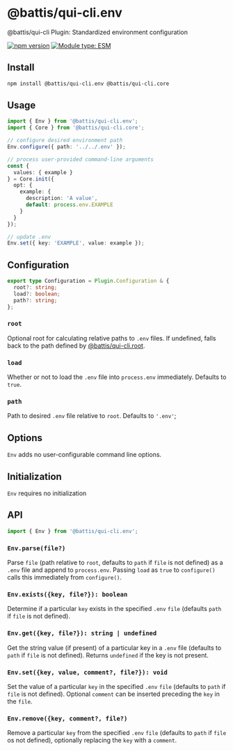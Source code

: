 # @battis/qui-cli.env

@battis/qui-cli Plugin: Standardized environment configuration

[![npm version](https://badge.fury.io/js/@battis%2Fqui-cli.env.svg)](https://badge.fury.io/js/@battis%2Fqui-cli.env)
[![Module type: ESM](https://img.shields.io/badge/module%20type-esm-brightgreen)](https://nodejs.org/api/esm.html)

## Install

```sh
npm install @battis/qui-cli.env @battis/qui-cli.core
```

## Usage

```ts
import { Env } from '@battis/qui-cli.env';
import { Core } from '@battis/qui-cli.core';

// configure desired environment path
Env.configure({ path: '../../.env' });

// process user-provided command-line arguments
const {
  values: { example }
} = Core.init({
  opt: {
    example: {
      description: 'A value',
      default: process.env.EXAMPLE
    }
  }
});

// update .env
Env.set({ key: 'EXAMPLE', value: example });
```

## Configuration

```ts
export type Configuration = Plugin.Configuration & {
  root?: string;
  load?: boolean;
  path?: string;
};
```

### `root`

Optional root for calculating relative paths to `.env` files. If undefined, falls back to the path defined by [@battis/qui-cli.root](https://www.npmjs.com/package/@battis/qui-cli.root).

### `load`

Whether or not to load the `.env` file into `process.env` immediately. Defaults to `true`.

### `path`

Path to desired `.env` file relative to `root`. Defaults to `'.env'`;

## Options

`Env` adds no user-configurable command line options.

## Initialization

`Env` requires no initialization

## API

```ts
import { Env } from '@battis/qui-cli.env';
```

### `Env.parse(file?)`

Parse `file` (path relative to `root`, defaults to `path` if `file` is not defined) as a `.env` file and append to `process.env`. Passing `load` as `true` to `configure()` calls this immediately from `configure()`.

### `Env.exists({key, file?}): boolean`

Determine if a particular `key` exists in the specified `.env` `file` (defaults `path` if `file` is not defined).

### `Env.get({key, file?}): string | undefined`

Get the string value (if present) of a particular key in a `.env` file (defaults to `path` if `file` is not defined). Returns `undefined` if the key is not present.

### `Env.set({key, value, comment?, file?}): void`

Set the value of a particular `key` in the specified `.env` `file` (defaults to `path` if `file` is not defined). Optional `comment` can be inserted preceding the `key` in the `file`.

### `Env.remove({key, comment?, file?)`

Remove a particular `key` from the specified `.env` `file` (defaults to `path` if `file` os not defined), optionally replacing the `key` with a `comment`.
